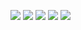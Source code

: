 <img src="https://img.shields.io/badge/html5-E34F26?style=for-the-badge&logo=html5&logoColor=white">  <img src="https://img.shields.io/badge/Spring-6DB33F?style=for-the-badge&logo=Spring&logoColor=white">  <img src="https://img.shields.io/badge/SpringBoot-#006600?style=for-the-badge&logo=SpringBoot&logoColor=white"> <img src="https://img.shields.io/badge/MySql-6DB33F?style=for-the-badge&logo=Mysql&logoColor=white">  <img src="https://img.shields.io/badge/Oracle-6DB33F?style=for-the-badge&logo=Oracle&logoColor=white">





